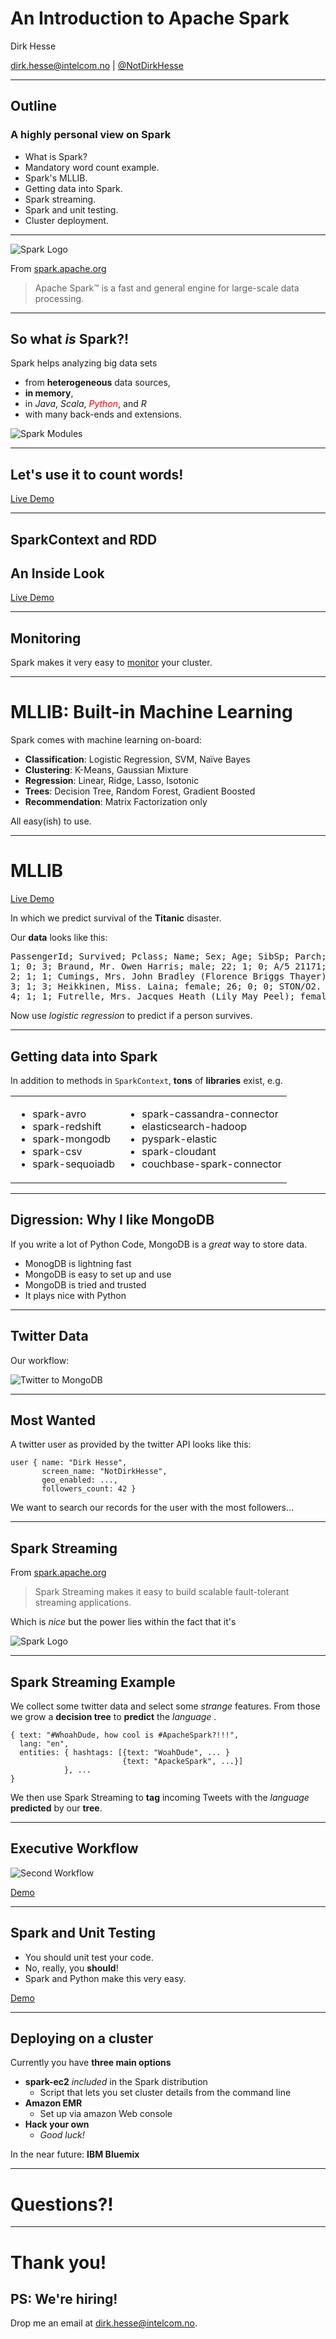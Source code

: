 # An Introduction to Apache Spark

Dirk Hesse

[dirk.hesse@intelcom.no](mailto:dirk.hesse@intelcom.no "Send me a
mail") | [@NotDirkHesse](https://twitter.com/NotDirkHesse "I tweet sporadically")

---

## Outline

### A highly personal view on Spark

- What is Spark?
- Mandatory word count example.
- Spark's MLLIB.
- Getting data into Spark.
- Spark streaming.
- Spark and unit testing.
- Cluster deployment.

---

![Spark Logo](https://raw.githubusercontent.com/dhesse/SparkTalk/master/img/spark-logo.png)

From [spark.apache.org](http://spark.apache.org/)

> Apache Spark™ is a fast and general engine for large-scale data
> processing.

---

## So what *is* Spark?!

Spark helps analyzing big data sets

- from **heterogeneous** data sources,
- **in memory**,
- in *Java*, *Scala*, <font color="red">*Python*</font>, and *R*
- with many back-ends and extensions.

![Spark Modules](https://raw.githubusercontent.com/dhesse/SparkTalk/master/img/ecosystem.png)

---

## Let's use it to count words!

[Live Demo](https://github.com/dhesse/SparkTalk/blob/master/nbhome/WordCount.ipynb)

---

## SparkContext and RDD
## An Inside Look

[Live Demo](https://github.com/dhesse/SparkTalk/blob/master/nbhome/A%20Nerdy%20Look%20at%20SC%20and%20RDD.ipynb)


---

## Monitoring

Spark makes it very easy to
[monitor](https://spark.apache.org/docs/latest/monitoring.html) your
cluster.

---

# MLLIB: Built-in Machine Learning

Spark comes with machine learning on-board:

- **Classification**: Logistic Regression, SVM, Naïve Bayes
- **Clustering**: K-Means, Gaussian Mixture
- **Regression**: Linear, Ridge, Lasso, Isotonic
- **Trees**: Decision Tree, Random Forest, Gradient Boosted
- **Recommendation**: Matrix Factorization only

All easy(ish) to use.

---

# MLLIB

[Live Demo](https://github.com/dhesse/SparkTalk/blob/master/nbhome/MLLIB.ipynb)

In which we predict survival of the **Titanic** disaster.

Our **data** looks like this:

<pre>
PassengerId; Survived; Pclass; Name; Sex; Age; SibSp; Parch; Ticket; Fare; Cabin; Embarked
1; 0; 3; Braund, Mr. Owen Harris; male; 22; 1; 0; A/5 21171; 7.25; ; S
2; 1; 1; Cumings, Mrs. John Bradley (Florence Briggs Thayer); female; 38; 1; 0; PC 17599; 71.2833; C85; C
3; 1; 3; Heikkinen, Miss. Laina; female; 26; 0; 0; STON/O2. 3101282; 7.925; ; S
4; 1; 1; Futrelle, Mrs. Jacques Heath (Lily May Peel); female; 35; 1; 0; 113803; 53.1; C123; S
</pre>

Now use *logistic regression* to predict if a person survives. 

---

## Getting data into Spark

In addition to methods in `SparkContext`, **tons** of **libraries**
exist, e.g.

<table>
<tr>
<td>

<ul>
<li> spark-avro
<li> spark-redshift
<li> spark-mongodb
<li> spark-csv
<li> spark-sequoiadb
</ul>

<td>

<ul>
<li> spark-cassandra-connector
<li> elasticsearch-hadoop
<li> pyspark-elastic
<li> spark-cloudant
<li> couchbase-spark-connector
</ul>

</tr>
</table>

---

## Digression: Why I like MongoDB

If you write a lot of Python Code, MongoDB is a *great* way to store
data.

- MonogDB is lightning fast
- MongoDB is easy to set up and use
- MongoDB is tried and trusted
- It plays nice with Python

---

## Twitter Data

Our workflow:

![Twitter to MongoDB](https://raw.githubusercontent.com/dhesse/SparkTalk/master/img/twitter-mongo-workflow.png)


---

## Most Wanted

A twitter user as provided by the twitter API looks like this:

    user { name: "Dirk Hesse",
           screen_name: "NotDirkHesse",
           geo_enabled: ...,
           followers_count: 42 }

We want to search our records for the user with the most followers...

---

## Spark Streaming

From [spark.apache.org](http://spark.apache.org/)

> Spark Streaming makes it easy to build scalable fault-tolerant
> streaming applications.

Which is *nice* but the power lies within the fact that it's

![Spark Logo](https://raw.githubusercontent.com/dhesse/SparkTalk/master/img/spark-logo.png)

---

## Spark Streaming Example

We collect some twitter data and select some *strange* features. From
those we grow a **decision tree** to **predict** the *language* .

    { text: "#WhoahDude, how cool is #ApacheSpark?!!!",
      lang: "en",
      entities: { hashtags: [{text: "WoahDude", ... }
                             {text: "ApackeSpark", ...}]
                }, ...
    }

We then use Spark Streaming to **tag**  incoming Tweets with the
*language* **predicted** by our **tree**.

---

## Executive Workflow

![Second Workflow](https://raw.githubusercontent.com/dhesse/SparkTalk/master/img/twitter-stream-workflow.png)

[Demo](https://github.com/dhesse/SparkTalk/blob/master/nbhome/Streaming.ipynb)

---

## Spark and Unit Testing

- You should unit test your code.
- No, really, you **should**!
- Spark and Python make this very easy.

[Demo](https://github.com/dhesse/SparkTalk/blob/master/nbhome/Unit%20Testing.ipynb)

---

## Deploying on a cluster

Currently you have **three main options**

- **spark-ec2** *included* in the Spark distribution
  - Script that lets you set cluster details from the command line
- **Amazon EMR**
  - Set up via amazon Web console
- **Hack your own**
  - *Good luck!*

In the near future: **IBM Bluemix**

---

# Questions?!

---

# Thank you!
## PS: We're hiring!

Drop me an email at [dirk.hesse@intelcom.no](mailto:dirk.hesse@intelcom.no "Send me a
mail").
